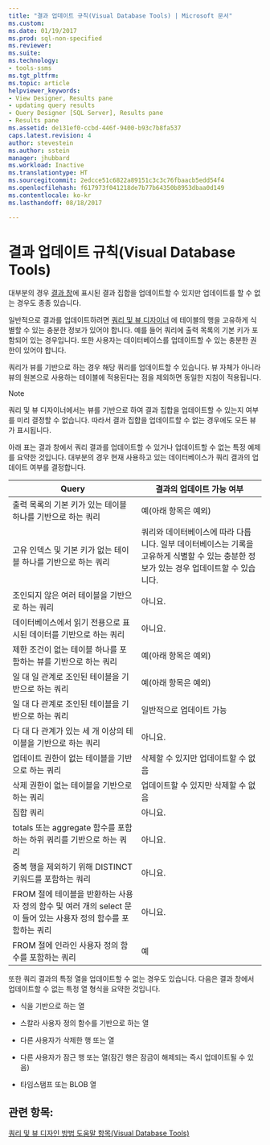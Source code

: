```yaml
---
title: "결과 업데이트 규칙(Visual Database Tools) | Microsoft 문서"
ms.custom: 
ms.date: 01/19/2017
ms.prod: sql-non-specified
ms.reviewer: 
ms.suite: 
ms.technology:
- tools-ssms
ms.tgt_pltfrm: 
ms.topic: article
helpviewer_keywords:
- View Designer, Results pane
- updating query results
- Query Designer [SQL Server], Results pane
- Results pane
ms.assetid: de131ef0-ccbd-446f-9400-b93c7b8fa537
caps.latest.revision: 4
author: stevestein
ms.author: sstein
manager: jhubbard
ms.workload: Inactive
ms.translationtype: HT
ms.sourcegitcommit: 2edcce51c6822a89151c3c3c76fbaacb5edd54f4
ms.openlocfilehash: f617973f041218de7b77b64350b8953dbaa0d149
ms.contentlocale: ko-kr
ms.lasthandoff: 08/18/2017

---
```

# <a name="rules-for-updating-results-visual-database-tools"></a>결과 업데이트 규칙(Visual Database Tools)
대부분의 경우 [결과 창](../../ssms/visual-db-tools/results-pane-visual-database-tools.md)에 표시된 결과 집합을 업데이트할 수 있지만 업데이트를 할 수 없는 경우도 종종 있습니다.  
  
일반적으로 결과를 업데이트하려면 [쿼리 및 뷰 디자이너](../../ssms/visual-db-tools/query-and-view-designer-tools-visual-database-tools.md) 에 테이블의 행을 고유하게 식별할 수 있는 충분한 정보가 있어야 합니다. 예를 들어 쿼리에 출력 목록의 기본 키가 포함되어 있는 경우입니다. 또한 사용자는 데이터베이스를 업데이트할 수 있는 충분한 권한이 있어야 합니다.  
  
쿼리가 뷰를 기반으로 하는 경우 해당 쿼리를 업데이트할 수 있습니다. 뷰 자체가 아니라 뷰의 원본으로 사용하는 테이블에 적용된다는 점을 제외하면 동일한 지침이 적용됩니다.  
  
> [!NOTE]  
> 쿼리 및 뷰 디자이너에서는 뷰를 기반으로 하여 결과 집합을 업데이트할 수 있는지 여부를 미리 결정할 수 없습니다. 따라서 결과 집합을 업데이트할 수 없는 경우에도 모든 뷰가 표시됩니다.  
  
아래 표는 결과 창에서 쿼리 결과를 업데이트할 수 있거나 업데이트할 수 없는 특정 예제를 요약한 것입니다. 대부분의 경우 현재 사용하고 있는 데이터베이스가 쿼리 결과의 업데이트 여부를 결정합니다.  
  
|Query|결과의 업데이트 가능 여부|  
|---------|---------------------------|  
|출력 목록의 기본 키가 있는 테이블 하나를 기반으로 하는 쿼리|예(아래 항목은 예외)|  
|고유 인덱스 및 기본 키가 없는 테이블 하나를 기반으로 하는 쿼리|쿼리와 데이터베이스에 따라 다릅니다. 일부 데이터베이스는 기록을 고유하게 식별할 수 있는 충분한 정보가 있는 경우 업데이트할 수 있습니다.|  
|조인되지 않은 여러 테이블을 기반으로 하는 쿼리|아니요.|  
|데이터베이스에서 읽기 전용으로 표시된 데이터를 기반으로 하는 쿼리|아니요.|  
|제한 조건이 없는 테이블 하나를 포함하는 뷰를 기반으로 하는 쿼리|예(아래 항목은 예외)|  
|일 대 일 관계로 조인된 테이블을 기반으로 하는 쿼리|예(아래 항목은 예외)|  
|일 대 다 관계로 조인된 테이블을 기반으로 하는 쿼리|일반적으로 업데이트 가능|  
|다 대 다 관계가 있는 세 개 이상의 테이블을 기반으로 하는 쿼리|아니요.|  
|업데이트 권한이 없는 테이블을 기반으로 하는 쿼리|삭제할 수 있지만 업데이트할 수 없음|  
|삭제 권한이 없는 테이블을 기반으로 하는 쿼리|업데이트할 수 있지만 삭제할 수 없음|  
|집합 쿼리|아니요.|  
|totals 또는 aggregate 함수를 포함하는 하위 쿼리를 기반으로 하는 쿼리|아니요.|  
|중복 행을 제외하기 위해 DISTINCT 키워드를 포함하는 쿼리|아니요.|  
|FROM 절에 테이블을 반환하는 사용자 정의 함수 및 여러 개의 select 문이 들어 있는 사용자 정의 함수를 포함하는 쿼리|아니요.|  
|FROM 절에 인라인 사용자 정의 함수를 포함하는 쿼리|예|  
  
또한 쿼리 결과의 특정 열을 업데이트할 수 없는 경우도 있습니다. 다음은 결과 창에서 업데이트할 수 없는 특정 열 형식을 요약한 것입니다.  
  
-   식을 기반으로 하는 열  
  
-   스칼라 사용자 정의 함수를 기반으로 하는 열  
  
-   다른 사용자가 삭제한 행 또는 열  
  
-   다른 사용자가 잠근 행 또는 열(잠긴 행은 잠금이 해제되는 즉시 업데이트될 수 있음)  
  
-   타임스탬프 또는 BLOB 열  
  
## <a name="see-also"></a>관련 항목:  
[쿼리 및 뷰 디자인 방법 도움말 항목&#40;Visual Database Tools&#41;](../../ssms/visual-db-tools/design-queries-and-views-how-to-topics-visual-database-tools.md)  
  

